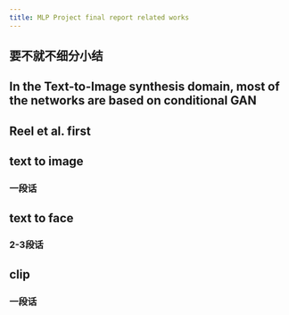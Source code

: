 ```yaml
---
title: MLP Project final report related works
---
```


## 要不就不细分小结
## In the Text-to-Image synthesis domain, most of the networks are based on conditional GAN
## Reel et al. first
## text to image
### 一段话
## text to face
### 2-3段话
## clip
### 一段话
